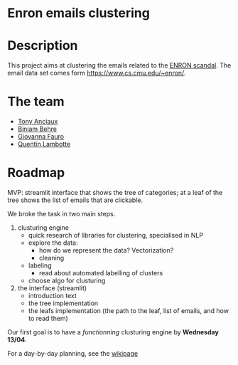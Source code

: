 # Enron emails clustering

# Description

This project aims at clustering the emails related to the [ENRON scandal](https://en.wikipedia.org/wiki/Enron_scandal). The email data set comes form https://www.cs.cmu.edu/~enron/.

# The team

- [Tony Anciaux](https://github.com/TonyAnciaux)
- [Biniam Behre](https://github.com/BiniamBerhe)
- [Giovanna Fauro](https://github.com/Gio-F)
- [Quentin Lambotte](https://github.com/qlambotte)

# Roadmap

MVP: streamlit interface that shows the tree of categories; at a leaf of the tree shows the list of emails that are clickable.

We broke the task in two main steps.
1. clusturing engine
   - quick research of libraries for clustering, specialised in NLP
   - explore the data:
     * how do we represent the data? Vectorization?
     * cleaning
   - labeling
     * read about automated labelling of clusters
   - choose algo for clusturing
2. the interface (streamlit)
   - introduction text
   - the tree implementation
   - the leafs implementation (the path to the leaf, list of emails, and how to read them)

Our first goal is to have a _functionning_ clusturing engine by **Wednesday 13/04**.

For a day-by-day planning, see the [wikipage](https://github.com/qlambotte/enron_emails_clustering/wiki)
